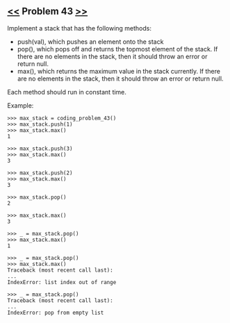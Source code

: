 ## [<<](../42) Problem 43 [>>](../44)

Implement a stack that has the following methods:

* push(val), which pushes an element onto the stack
* pop(), which pops off and returns the topmost element of the stack.
If there are no elements in the stack, then it should throw an error or return null.
* max(), which returns the maximum value in the stack currently.
If there are no elements in the stack, then it should throw an error or return null.

Each method should run in constant time.

Example:

    >>> max_stack = coding_problem_43()
    >>> max_stack.push(1)
    >>> max_stack.max()
    1

    >>> max_stack.push(3)
    >>> max_stack.max()
    3

    >>> max_stack.push(2)
    >>> max_stack.max()
    3

    >>> max_stack.pop()
    2

    >>> max_stack.max()
    3

    >>> _ = max_stack.pop()
    >>> max_stack.max()
    1

    >>> _ = max_stack.pop()
    >>> max_stack.max()
    Traceback (most recent call last):
    ...
    IndexError: list index out of range
    
    >>> _ = max_stack.pop()
    Traceback (most recent call last):
    ...
    IndexError: pop from empty list

